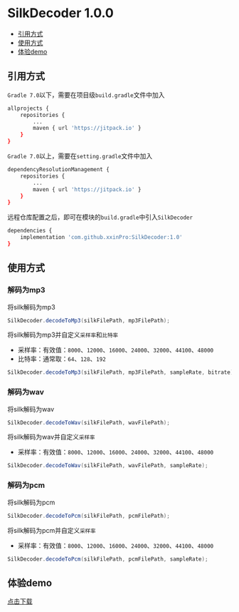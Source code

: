 # SilkDecoder 1.0.0

- [引用方式](#引用方式)<br>
- [使用方式](#使用方式)<br>
- [体验demo](#体验demo)<br>


## 引用方式

`Gradle 7.0`以下，需要在项目级`build.gradle`文件中加入

```sh
allprojects {
    repositories {
        ...
        maven { url 'https://jitpack.io' }
    }
}
```

`Gradle 7.0`以上，需要在`setting.gradle`文件中加入

```sh
dependencyResolutionManagement {
	repositories {
		...
		maven { url 'https://jitpack.io' }
	}
}
```

远程仓库配置之后，即可在模块的`build.gradle`中引入`SilkDecoder`

```sh
dependencies {
    implementation 'com.github.xxinPro:SilkDecoder:1.0'
}
```

## 使用方式

### 解码为mp3

将silk解码为mp3

```java
SilkDecoder.decodeToMp3(silkFilePath, mp3FilePath);
```

将silk解码为mp3并自定义`采样率`和`比特率`

- 采样率：有效值：`8000`、`12000`、`16000`、`24000`、`32000`、`44100`、`48000`
- 比特率：通常取：`64`、`128`、`192`

```java
SilkDecoder.decodeToMp3(silkFilePath, mp3FilePath, sampleRate, bitrate);
```

### 解码为wav

将silk解码为wav

```java
SilkDecoder.decodeToWav(silkFilePath, wavFilePath);
```

将silk解码为wav并自定义`采样率`

- 采样率：有效值：`8000`、`12000`、`16000`、`24000`、`32000`、`44100`、`48000`

```java
SilkDecoder.decodeToWav(silkFilePath, wavFilePath, sampleRate);
```

### 解码为pcm

将silk解码为pcm

```java
SilkDecoder.decodeToPcm(silkFilePath, pcmFilePath);
```

将silk解码为pcm并自定义`采样率`

- 采样率：有效值：`8000`、`12000`、`16000`、`24000`、`32000`、`44100`、`48000`

```java
SilkDecoder.decodeToPcm(silkFilePath, pcmFilePath, sampleRate);
```

## 体验demo

[点击下载](./app/release/app-release.apk)
